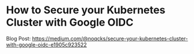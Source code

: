 # How to Secure your Kubernetes Cluster with Google OIDC

Blog Post: https://medium.com/@noqcks/secure-your-kubernetes-cluster-with-google-oidc-e1905c923522

